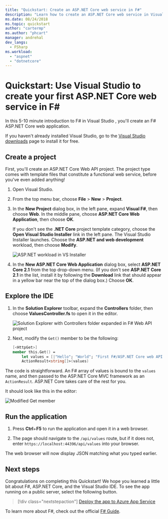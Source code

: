 ```yaml
---
title: "Quickstart: Create an ASP.NET Core web service in F#"
description: "Learn how to create an ASP.NET Core web service in Visual Studio with F#, step-by-step."
ms.date: 08/24/2018
ms.topic: quickstart
author: "cartermp"
ms.author: "phcart"
manager: andrehal
dev_langs:
  - FSharp
ms.workload:
  - "aspnet"
  - "dotnetcore"
---
```

# Quickstart: Use Visual Studio to create your first ASP.NET Core web service in F\#

In this 5-10 minute introduction to F# in Visual Studio , you'll create an F# ASP.NET Core web application.

If you haven't already installed Visual Studio, go to the [Visual Studio downloads](https://visualstudio.microsoft.com/downloads/?utm_medium=microsoft&utm_source=docs.microsoft.com&utm_campaign=inline+link&utm_content=download+vs2017) page to install it for free.

## Create a project

First, you'll create an ASP.NET Core Web API project. The project type comes with template files that constitute a functional web service, before you've even added anything!

1. Open Visual Studio.

2. From the top menu bar, choose **File** > **New** > **Project**.

3. In the **New Project** dialog box, in the left pane, expand **Visual F#**, then choose **Web**. In the middle pane, choose **ASP.NET Core Web Application**, then choose **OK**.

     If you don't see the **.NET Core** project template category, choose the **Open Visual Studio Installer** link in the left pane. The Visual Studio Installer launches. Choose the **ASP.NET and web development** workload, then choose **Modify**.

     ![ASP.NET workload in VS Installer](../ide/media/quickstart-aspnet-workload.png)

4. In the **New ASP.NET Core Web Application** dialog box, select **ASP.NET Core 2.1** from the top drop-down menu. (If you don't see **ASP.NET Core 2.1** in the list, install it by following the **Download** link that should appear in a yellow bar near the top of the dialog box.) Choose **OK**.

## Explore the IDE

1. In the **Solution Explorer** toolbar, expand the **Controllers** folder, then choose **ValuesController.fs** to open it in the editor.

   ![Solution Explorer with Controllers folder expanded in F# Web API project](../ide/media/hello-world-fs-sln-explorer.png)

2. Next, modify the `Get()` member to be the following:

   ```fsharp
   [<HttpGet>]
   member this.Get() =
       let values = [|"Hello"; "World"; "First F#/ASP.NET Core web API!"|]
       ActionResult<string[]>(values)
   ```

The code is straightforward. An F# array of values is bound to the `values` name, and then passed to the ASP.NET Core MVC framework as an `ActionResult`. ASP.NET Core takes care of the rest for you.

It should look like this in the editor:

![Modified Get member](../ide/media/hello-world-fs-get-member.png)

## Run the application

1. Press **Ctrl**+**F5** to run the application and open it in a web browser.

2. The page should navigate to the `/api/values` route, but if it does not, enter `https://localhost:44396/api/values` into your browser.

The web browser will now display JSON matching what you typed earlier.

## Next steps

Congratulations on completing this Quickstart! We hope you learned a little bit about F#, ASP.NET Core, and the Visual Studio IDE. To see the app running on a public server, select the following button.

> [!div class="nextstepaction"]
> [Deploy the app to Azure App Service](../deployment/quickstart-deploy-to-azure.md)

To learn more about F#, check out the official [F# Guide](/dotnet/fsharp/index).